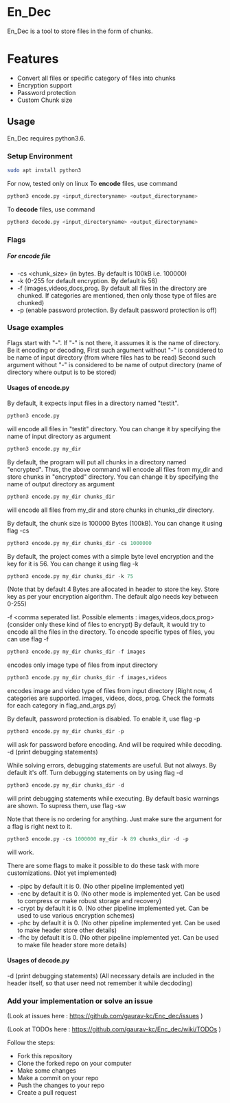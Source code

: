 # En_Dec

En_Dec is a tool to store files in the form of chunks.

# Features

  - Convert all files or specific category of files into chunks
  - Encryption support 
  - Password protection
  - Custom Chunk size

## Usage
En_Dec requires python3.6.
### Setup Environment
```sh
sudo apt install python3
````
For now, tested only on linux 
To **encode** files, use command 
```python
python3 encode.py <input_directoryname> <output_directoryname>
```
To **decode** files, use command
```python
python3 decode.py <input_directoryname> <output_directoryname>
```
### Flags
##### For encode file
* -cs <chunk_size> (in bytes. By default is 100kB i.e. 100000)
* -k <key> (0-255 for default encryption. By default is 56)
* -f <categories> (images,videos,docs,prog. By default all files in the directory are chunked. If categories are mentioned, then only those type of files are chunked)
* -p (enable password protection. By default password protection is off)

### Usage examples
Flags start with "-". If "-" is not there, it assumes it is the name of directory. 
Be it encoding or decoding, 
First such argument without "-" is considered to be name of input directory (from where files has to be read)
Second such argument without "-" is considered to be name of output directory (name of directory where output is to be stored)

#### Usages of encode.py
By default, it expects input files in a directory named "testit". 
```python
python3 encode.py 
```
will encode all files in "testit" directory. 
You can change it by specifying the name of input directory as argument 
```python
python3 encode.py my_dir
```
By default, the program will put all chunks in a directory named "encrypted". 
Thus, the above command will encode all files from my_dir and store chunks in "encrypted" directory.
You can change it by specifying the name of output directory as argument 
```python
python3 encode.py my_dir chunks_dir
```
will encode all files from my_dir and store chunks in chunks_dir directory.

By default, the chunk size is 100000 Bytes (100kB). You can change it using flag -cs
```python
python3 encode.py my_dir chunks_dir -cs 1000000
```

By default, the project comes with a simple byte level encryption and the key for it is 56. You can change it using flag -k
```python
python3 encode.py my_dir chunks_dir -k 75  
```
(Note that by default 4 Bytes are allocated in header to store the key. Store key as per your encryption algorithm. The default algo needs key between 0-255)

-f  <comma seperated list. Possible elements : images,videos,docs,prog> (consider only these kind of files to encrypt)
By default, it would try to encode all the files in the directory. To encode specific types of files, you can use flag -f
```python
python3 encode.py my_dir chunks_dir -f images 
```
encodes only image type of files from input directory
```python
python3 encode.py my_dir chunks_dir -f images,videos
```
encodes image and video type of files from input directory
(Right now, 4 categories are supported. images, videos, docs, prog. Check the formats for each category in flag_and_args.py)

By default, password protection is disabled. To enable it, use flag -p
```python
python3 encode.py my_dir chunks_dir -p
```
will ask for password before encoding. And will be required while decoding.
-d  (print debugging statements)

While solving errors, debugging statements are useful. But not always. By default it's off. Turn debugging statements on by using flag -d
```python
python3 encode.py my_dir chunks_dir -d
```
will print debugging statements while executing.
By default basic warnings are shown. To supress them, use flag -sw

Note that there is no ordering for anything. Just make sure the argument for a flag is right next to it. 
```python
python3 encode.py -cs 1000000 my_dir -k 89 chunks_dir -d -p
```
will work.

There are some flags to make it possible to do these task with more customizations. (Not yet implemented)
* -pipc <pipeline code> by default it is 0. (No other pipeline implemented yet)
* -enc <file encoding mode> by default it is 0. (No other mode is implemented yet. Can be used to compress or make robust storage and recovery)
* -crypt <file encryption mode> by default it is 0. (No other pipeline implemented yet. Can be used to use various encryption schemes)
* -phc <primary header mode> by default it is 0. (No other pipeline implemented yet. Can be used to make header store other details)
* -fhc <file header mode> by default it is 0. (No other pipeline implemented yet. Can be used to make file header store more details)
#### Usages of decode.py
-d  (print debugging statements)
(All necessary details are included in the header itself, so that user need not remember it while decdoding)
### Add your implementation or solve an issue 
(Look at issues here : https://github.com/gaurav-kc/Enc_dec/issues )

(Look at TODOs here : https://github.com/gaurav-kc/Enc_dec/wiki/TODOs )

Follow the steps:
* Fork this repository
* Clone the forked repo on your computer
* Make some changes
* Make a commit on your repo
* Push the changes to your repo
* Create a pull request

[//]: # 
   [git-repo-url]: <https://github.com/gaurav-kc/Enc_dec.git>

